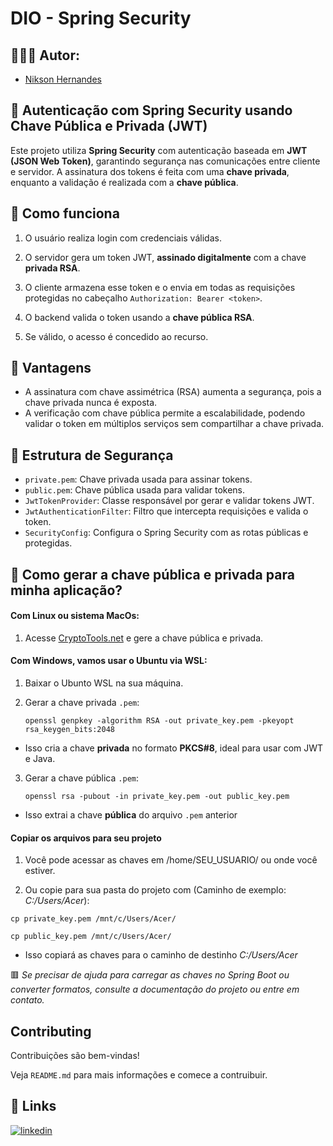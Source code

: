 
# DIO - Spring Security

## 🧑🏻‍🎓 Autor:

- [Nikson Hernandes](https://github.com/NiksonHernandes)


## 🔐 Autenticação com Spring Security usando Chave Pública e Privada (JWT)


Este projeto utiliza **Spring Security** com autenticação baseada em **JWT (JSON Web Token)**, garantindo segurança nas comunicações entre cliente e servidor. A assinatura dos tokens é feita com uma **chave privada**, enquanto a validação é realizada com a **chave pública**.

## 📌 Como funciona

1. O usuário realiza login com credenciais válidas.

2. O servidor gera um token JWT, **assinado digitalmente** com a chave **privada RSA**.
 
3. O cliente armazena esse token e o envia em todas as requisições protegidas no cabeçalho `Authorization: Bearer <token>`.

4. O backend valida o token usando a **chave pública RSA**.

5. Se válido, o acesso é concedido ao recurso.

## 🔐 Vantagens

* A assinatura com chave assimétrica (RSA) aumenta a segurança, pois a chave privada nunca é exposta.
* A verificação com chave pública permite a escalabilidade, podendo validar o token em múltiplos serviços sem compartilhar a chave privada.

## 🔧 Estrutura de Segurança

* `private.pem`: Chave privada usada para assinar tokens.
* `public.pem`: Chave pública usada para validar tokens.
* `JwtTokenProvider`: Classe responsável por gerar e validar tokens JWT.
* `JwtAuthenticationFilter`: Filtro que intercepta requisições e valida o token.
* `SecurityConfig`: Configura o Spring Security com as rotas públicas e protegidas.

## 🤔 Como gerar a chave pública e privada para minha aplicação?

#### Com Linux ou sistema MacOs:   
1. Acesse [CryptoTools.net](https://cryptotools.net/rsagen) e gere a chave pública e privada.

#### Com Windows, vamos usar o Ubuntu via WSL:
1. Baixar o Ubunto WSL na sua máquina.

2. Gerar a chave privada `.pem`:

   `openssl genpkey -algorithm RSA -out private_key.pem -pkeyopt rsa_keygen_bits:2048`

- Isso cria a chave **privada** no formato **PKCS#8**, ideal para usar com JWT e Java.

3. Gerar a chave pública `.pem`:

   `openssl rsa -pubout -in private_key.pem -out public_key.pem`

- Isso extrai a chave **pública** do arquivo `.pem` anterior

#### Copiar os arquivos para seu projeto 
1. Você pode acessar as chaves em /home/SEU_USUARIO/ ou onde você estiver.

2. Ou copie para sua pasta do projeto com (Caminho de exemplo: *C:/Users/Acer*):

`cp private_key.pem /mnt/c/Users/Acer/`

`cp public_key.pem /mnt/c/Users/Acer/`

* Isso copiará as chaves para o caminho de destinho *C:/Users/Acer*

🟥 *Se precisar de ajuda para carregar as chaves no Spring Boot ou converter formatos, consulte a documentação do projeto ou entre em contato.*


## Contributing

Contribuições são bem-vindas!

Veja `README.md` para mais informações e comece a contruibuir.



## 🔗 Links
[![linkedin](https://img.shields.io/badge/linkedin-0A66C2?style=for-the-badge&logo=linkedin&logoColor=white)](https://www.linkedin.com/in/nikson-hernandes-55492b207/)

